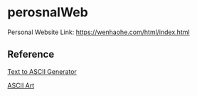 # perosnalWeb

Personal Website Link: https://wenhaohe.com/html/index.html

## Reference
[Text to ASCII Generator](https://patorjk.com/software/taag/#p=display&f=Graffiti&t=Type%20Something%20)

[ASCII Art](https://www.bootschool.net/ascii-art/computers)
